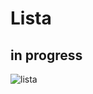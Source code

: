 # Lista
## in progress

![lista](https://user-images.githubusercontent.com/54118955/126883527-20307a2e-18e5-4dd0-89ff-6460c410e1b2.PNG)




